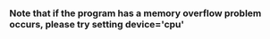 ### Note that  if the program has a memory overflow problem occurs, please try setting **device='cpu'**